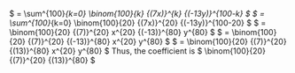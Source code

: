 $ = \sum^{100}_{k=0} \binom{100}{k} {(7x)}^{k} {(-13y)}^{100-k} $
$ = \sum^{100}_{k=0} \binom{100}{20} {(7x)}^{20} {(-13y)}^{100-20} $
$ = \binom{100}{20} {(7)}^{20} x^{20} {(-13)}^{80} y^{80} $
$ = \binom{100}{20} {(7)}^{20} {(-13)}^{80} x^{20} y^{80} $
$ = \binom{100}{20} {(7)}^{20} {(13)}^{80} x^{20} y^{80} $
Thus, the coefficient is $ \binom{100}{20} {(7)}^{20} {(13)}^{80} $
